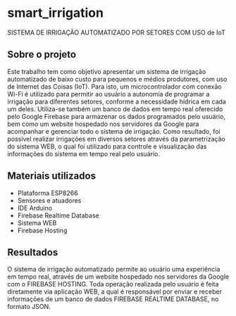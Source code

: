 # smart_irrigation
SISTEMA DE IRRIGAÇÃO AUTOMATIZADO POR SETORES COM USO de IoT

## Sobre o projeto
Este trabalho tem como objetivo apresentar um sistema de irrigação automatizado de baixo custo para pequenos e médios produtores, com uso de Internet das Coisas (IoT). Para isto, um microcontrolador com conexão Wi-Fi é utilizado para permitir ao usuário a autonomia de programar a irrigação para diferentes setores, conforme a necessidade hídrica em cada um deles. Utiliza-se também um banco de dados em tempo real oferecido pelo Google Firebase para armazenar os dados programados pelo usuário, bem como um website hospedado nos servidores da Google para acompanhar e gerenciar todo o sistema de irrigação. Como resultado, foi possível realizar irrigações em diversos setores através da parametrização do sistema WEB, o qual foi utilizado para controle e visualização das informações do sistema em tempo real pelo usuário.

## Materiais utilizados
*  Plataforma ESP8266
*  Sensores e atuadores
*  IDE Arduino
*  Firebase Realtime Database
*  Sistema WEB
*  Firebase Hosting

## Resultados
O sistema de irrigação automatizado permite ao usuário uma experiência em tempo real, através de um website hospedado nos servidores da Google com o FIREBASE HOSTING. Toda operação realizada pelo usuário é feita diretamente via aplicação WEB, a qual é responsável por enviar e receber informações de um banco de dados FIREBASE REALTIME DATABASE, no formato JSON.
